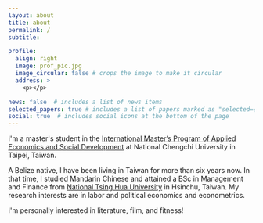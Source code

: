 ```yaml
---
layout: about
title: about
permalink: /
subtitle: 

profile:
  align: right
  image: prof_pic.jpg
  image_circular: false # crops the image to make it circular
  address: >
    <p></p>

news: false  # includes a list of news items
selected_papers: true # includes a list of papers marked as "selected={true}"
social: true  # includes social icons at the bottom of the page
---
```


I'm a master's student in the [International Master’s Program of Applied Economics and Social Development](https://imes.nccu.edu.tw/) at National Chengchi University in Taipei, Taiwan.

A Belize native, I have been living in Taiwan for more than six years now. In that time, I studied Mandarin Chinese and attained a BSc in Management and Finance from [National Tsing Hua University](https://nthu-en.site.nthu.edu.tw/) in Hsinchu, Taiwan. My research interests are in labor and political economics and econometrics.

I'm personally interested in literature, film, and fitness!
